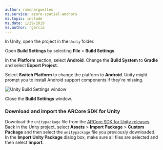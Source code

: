 ```yaml
---
author: ramonarguelles
ms.service: azure-spatial-anchors
ms.topic: include
ms.date: 1/29/2019
ms.author: rgarcia
---
```

In Unity, open the project in the `Unity` folder.

Open **Build Settings** by selecting **File** > **Build Settings**.

In the **Platform** section, select **Android**. Change the **Build System** to **Gradle** and select **Export Project**.

Select **Switch Platform** to change the platform to **Android**. Unity might prompt you to install Android support components if they're missing.

![Unity Build Settings window](./media/spatial-anchors-unity/unity-android-build-settings.png)

Close the **Build Settings** window.

### Download and import the ARCore SDK for Unity

Download the `unitypackage` file from the [ARCore SDK for Unity releases](https://github.com/google-ar/arcore-unity-sdk/releases/tag/v1.5.0). Back in the Unity project, select **Assets** > **Import Package** > **Custom Package** and then select the `unitypackage` file you previously downloaded. In the **Import Unity Package** dialog box, make sure all files are selected and then select **Import**.
